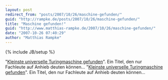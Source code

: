 ```yaml
---
layout: post
redirect_from: "posts/2007/10/26/maschine-gefunden/"
guid: "http://rampke.de/posts/2007/10/26/maschine-gefunden/"
title: "Maschine gefunden!"
guid: "http://www.matthias-rampke.de/2007/10/26/maschine-gefunden/"
date: "2007-10-26 07:40:29"
author: "Matthias Rampke"
---
```

{% include JB/setup %}

"<a href="http://www.heise.de/newsticker/meldung/97991/" title="Heise Online" target="_blank">Kleinste universelle Turingmaschine gefunden</a>". Ein Titel, den nur Fachleute auf Anhieb deuten k&ouml;nnen...
"<a href="http://www.heise.de/newsticker/meldung/97991/" title="Heise Online" target="_blank">Kleinste universelle Turingmaschine gefunden</a>". Ein Titel, den nur Fachleute auf Anhieb deuten k&ouml;nnen...

